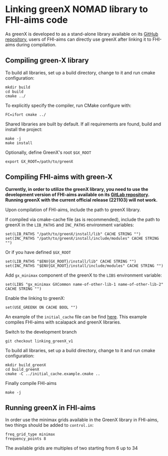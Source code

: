 # Linking greenX NOMAD library to FHI-aims code

As greenX is developed to as a stand-alone library available on its [GitHub repository](https://github.com/nomad-coe/greenX), users of FHI-aims can directly use greenX after linking it to FHI-aims during compilation.

## Compiling green-X library 

To build all libraries, set up a build directory, change to it and run cmake configuration:

    mkdir build 
    cd build
    cmake ../

To explicitly specify the compiler, run CMake configure with:

    FC=ifort cmake ../

Shared libraries are built by default. If all requirements are found, build and install the project:

    make -j
    make install

Optionally, define GreenX's root `$GX_ROOT`

    export GX_ROOT=/path/to/greenX

## Compiling FHI-aims with green-X 

**Currently, in order to utilize the greenX library, you need to use the development version of FHI-aims available on its [GitLab repository](https://aims-git.rz-berlin.mpg.de/aims/FHIaims). Running greenX with the current official release (221103) will not work.**

Upon compilation of FHI-aims, include the path to greenX library. 

If compiled via cmake-cache file (as is recommended), include the path to greenX in the `LIB_PATHS` and `INC_PATHS` environment variables:

    set(LIB_PATHS "/path/to/greenX/install/lib" CACHE STRING "")
    set(INC_PATHS "/path/to/greenX/install/include/modules" CACHE STRING "")

Or if you have defined `$GX_ROOT`

    set(LIB_PATHS "$ENV{GX_ROOT}/install/lib" CACHE STRING "")
    set(INC_PATHS "$ENV{GX_ROOT}/install/include/modules" CACHE STRING "")
    
Add `gx_minimax` component of the greenX to the `LIBS` environment variable:

    set(LIBS "gx_minimax GXCommon name-of-other-lib-1 name-of-other-lib-2" CACHE STRING "")

Enable the linking to greenX:

    set(USE_GREENX ON CACHE BOOL "")

An example of the `initial_cache` file can be find [here](https://github.com/fdelesma/linking_greenX/blob/main/initial_cache.example.cmake). This example compiles FHI-aims with scalapack and greenX libraries.

Switch to the development branch

    git checkout linking_greenX_v1

To build all libraries, set up a build directory, change to it and run cmake configuration:

    mkdir build_greenX
    cd build_greenX
    cmake -C ../initial_cache.example.cmake ..

Finally compile FHI-aims 

    make -j 

## Running greenX in FHI-aims

In order use the minimax grids available in the GreenX library in FHI-aims, two things should be added to `control.in`:

    freq_grid_type minimax
    frequency_points 8

The available grids are multiples of two starting from 6 up to 34
